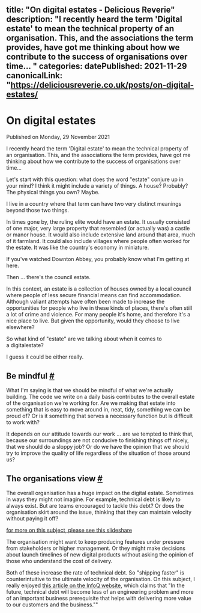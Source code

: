 title: "On digital estates - Delicious Reverie"
description: "I recently heard the term 'Digital estate' to mean the technical property of an organisation. This, and the associations the term provides, have got me thinking about how we contribute to the success of organisations over time...
"
categories:
datePublished: 2021-11-29
canonicalLink: "https://deliciousreverie.co.uk/posts/on-digital-estates/
---
# On digital estates

Published on Monday, 29 November 2021

I recently heard the term 'Digital estate' to mean the technical property of an organisation. This, and the associations the term provides, have got me thinking about how we contribute to the success of organisations over time...

Let's start with this question: what does the word "estate" conjure up in your mind? I think it might include a variety of things. A house? Probably? The physical things you own? Maybe.

I live in a country where that term can have two very distinct meanings beyond those two things.

In times gone by, the ruling elite would have an estate. It usually consisted of one major, very large property that resembled (or actually was) a castle or manor house. It would also include extensive land around that area, much of it farmland. It could also include villages where people often worked for the estate. It was like the country's economy in miniature.

If you've watched Downton Abbey, you probably know what I'm getting at here.

Then ... there's the council estate.

In this context, an estate is a collection of houses owned by a local council where people of less secure financial means can find accommodation. Although valiant attempts have often been made to increase the opportunities for people who live in these kinds of places, there's often still a lot of crime and violence. For many people it's home, and therefore it's a nice place to live. But given the opportunity, would they choose to live elsewhere?

So what kind of "estate" are we talking about when it comes to a digitalestate?

I guess it could be either really.

## Be mindful [#](https://deliciousreverie.co.uk/posts/on-digital-estates/#be-mindful)

What I'm saying is that we should be mindful of what we're actually building. The code we write on a daily basis contributes to the overall estate of the organisation we're working for. Are we making that estate into something that is easy to move around in, neat, tidy, something we can be proud of? Or is it something that serves a necessary function but is difficult to work with?

It depends on our attitude towards our work ... are we tempted to think that, because our surroundings are not conducive to finishing things off nicely, that we should do a sloppy job? Or do we have the opinion that we should try to improve the quality of life regardless of the situation of those around us?

## The organisations view [#](https://deliciousreverie.co.uk/posts/on-digital-estates/#the-organisations-view)

The overall organisation has a huge impact on the digital estate. Sometimes in ways they might not imagine. For example, technical debt is likely to always exist. But are teams encouraged to tackle this debt? Or does the organisation skirt around the issue, thinking that they can maintain velocity without paying it off?

[for more on this subject, please see this slideshare](https://www.slideshare.net/AgileVelocity1/technical-debt-sources-and-impacts-57655575)

The organisation might want to keep producing features under pressure from stakeholders or higher management. Or they might make decisions about launch timelines of new digital products without asking the opinion of those who understand the cost of delivery.

Both of these increase the rate of technical debt. So "shipping faster" is counterintuitive to the ultimate velocity of the organisation. On this subject, I really enjoyed [this article on the InfoQ website](https://www.infoq.com/articles/reduce-technical-debt/), which claims that "In the future, technical debt will become less of an engineering problem and more of an important business prerequisite that helps with delivering more value to our customers and the business.""